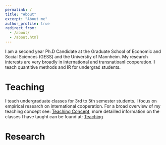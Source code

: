 ```yaml
---
permalink: /
title: "About"
excerpt: "About me"
author_profile: true
redirect_from: 
  - /about/
  - /about.html
---
```


I am a second year Ph.D Candidate at the Graduate School of Economic and Social Sciences (GESS) and the Universtiy of Mannheim. My research interests are very broadly in international and transnatioanl cooperation. I teach quantitive methods and IR for undergrad students. 

Teaching
======

I teach undergraduate classes for 3rd to 5th semester students. I focus on empirical research on international cooperation. For a broad overview of my teaching concept see: [Teaching Concept](http://d-wey.github.io/files/teaching_concept.pdf), more detailled information on the classes I have taught can be found at: [Teaching](https://d-wey.github.io/teaching/)

Research
======



